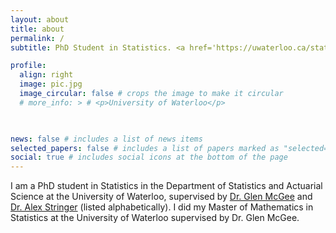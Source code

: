 ```yaml
---
layout: about
title: about
permalink: /
subtitle: PhD Student in Statistics. <a href='https://uwaterloo.ca/statistics-and-actuarial-science/'>Department of Statistics and Actuarial Science, University of Waterloo</a>. 

profile:
  align: right
  image: pic.jpg
  image_circular: false # crops the image to make it circular
  # more_info: > # <p>University of Waterloo</p>

    

news: false # includes a list of news items
selected_papers: false # includes a list of papers marked as "selected={true}"
social: true # includes social icons at the bottom of the page
---
```


<!-- Write your biography here. Tell the world about yourself. Link to your favorite [subreddit](http://reddit.com). You can put a picture in, too. The code is already in, just name your picture `pic.jpg` and put it in the `img/` folder.

Put your address / P.O. box / other info right below your picture. You can also disable any of these elements by editing `profile` property of the YAML header of your `_pages/about.md`. Edit `_bibliography/papers.bib` and Jekyll will render your [publications page](/al-folio/publications/) automatically. -->

I am a PhD student in Statistics in the Department of Statistics and Actuarial Science at the University of Waterloo, supervised by <a href='https://glenmcgee.github.io/'>Dr. Glen McGee</a> and <a href='https://www.alexstringer.ca/'>Dr. Alex Stringer</a> (listed alphabetically). I did my Master of Mathematics in Statistics at the University of Waterloo supervised by Dr. Glen McGee. 
<!-- Link to your social media connections, too. This theme is set up to use [Font Awesome icons](https://fontawesome.com/) and [Academicons](https://jpswalsh.github.io/academicons/), like the ones below. Add your Facebook, Twitter, LinkedIn, Google Scholar, or just disable all of them. -->
